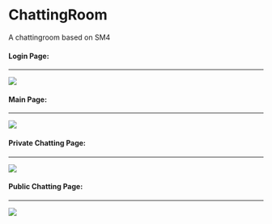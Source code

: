 # ChattingRoom
A chattingroom based on SM4

#### Login Page:
------
![](https://s3.bmp.ovh/imgs/2022/12/25/1f0cce0d890e5e50.jpg)

#### Main Page:
------
![](https://s3.bmp.ovh/imgs/2022/12/25/a6f13206619cf966.jpg)

#### Private Chatting Page:
------
![](https://s3.bmp.ovh/imgs/2022/12/25/faf4ce41c4286749.jpg)

#### Public Chatting Page:
------
![](https://s3.bmp.ovh/imgs/2022/12/25/43bf09e41bed5cfd.jpg)
